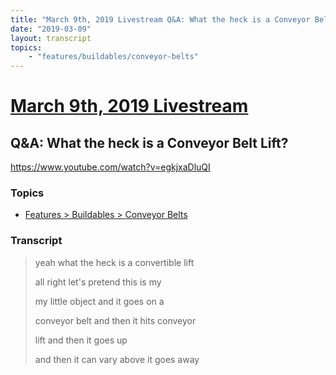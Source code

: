 ```yaml
---
title: "March 9th, 2019 Livestream Q&A: What the heck is a Conveyor Belt Lift?"
date: "2019-03-09"
layout: transcript
topics:
    - "features/buildables/conveyor-belts"
---
```

# [March 9th, 2019 Livestream](../2019-03-09.md)
## Q&A: What the heck is a Conveyor Belt Lift?
https://www.youtube.com/watch?v=egkjxaDluQI

### Topics
* [Features > Buildables > Conveyor Belts](../topics/features/buildables/conveyor-belts.md)

### Transcript

> yeah what the heck is a convertible lift
>
> all right let's pretend this is my
>
> my little object and it goes on a
>
> conveyor belt and then it hits conveyor
>
> lift and then it goes up
>
> and then it can vary above it goes away
>
